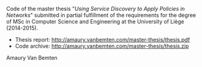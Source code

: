 Code of the master thesis "*Using Service Discovery to Apply Policies in Networks*"
submitted in partial fulfillment of the requirements for the degree of MSc in 
Computer Science and Engineering at the University of Liège (2014-2015).

- Thesis report: http://amaury.vanbemten.com/master-thesis/thesis.pdf
- Code archive: http://amaury.vanbemten.com/master-thesis/thesis.zip

Amaury Van Bemten
